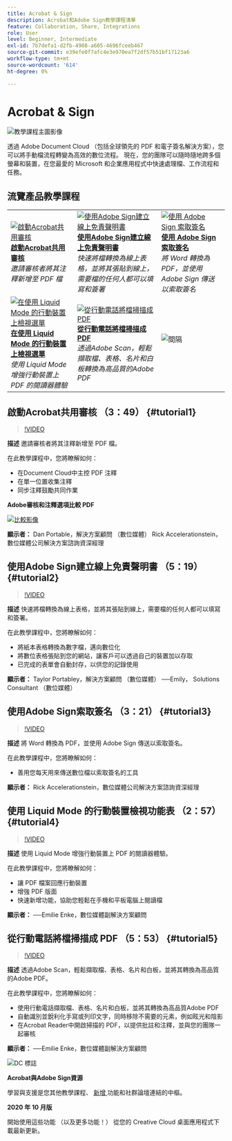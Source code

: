 ```yaml
---
title: Acrobat & Sign
description: Acrobat和Adobe Sign教學課程清單
feature: Collaboration, Share, Integrations
role: User
level: Beginner, Intermediate
exl-id: 7b7defa1-d2fb-4908-a605-4696fceeb467
source-git-commit: e39efe0f7afc4e3e970ea7f2df57b51bf17123a6
workflow-type: tm+mt
source-wordcount: '614'
ht-degree: 0%

---
```


# Acrobat &amp; Sign

![教學課程主圖影像](../assets/DC.jpg)

透過 Adobe Document Cloud （包括全球領先的 PDF 和電子簽名解決方案），您可以將手動檔流程轉變為高效的數位流程。 現在，您的團隊可以隨時隨地跨多個螢幕和裝置，在您最愛的 Microsoft 和企業應用程式中快速處理檔、工作流程和任務。

## 流覽產品教學課程

<table style="table-layout:fixed">
<tr>
 <td>
   <a href="acrobat-sign.md#tutorial1">
      <img alt="啟動Acrobat共用審核" src="../assets/acrobat_sharedreview_armstrong.jpg" />
   </a>
    <div>
   <a href="acrobat-sign.md#tutorial1"><strong>啟動Acrobat共用審核</strong></a>
    </div>
    <em>邀請審核者將其注釋新增至 PDF 檔</em>
    <br>
  </td>
  <td>
    <a href="acrobat-sign.md#tutorial2">
        <img alt="使用Adobe Sign建立線上免責聲明書" src="../assets/sign_webforms_palmer-kobey_thumbnail.jpg" />
    </a>
    <div>
    <a href="acrobat-sign.md#tutorial2"><strong>使用Adobe Sign建立線上免責聲明書</strong></a>
    </div>
    <em>快速將檔轉換為線上表格，並將其張貼到線上，需要檔的任何人都可以填寫和簽署</em>
    <br>
  </td>
  <td>
   <a href="acrobat-sign.md#tutorial3">
      <img alt="使用 Adobe Sign 索取簽名" src="../assets/sign_request-signature_borstein_thumbnail.jpg" />
   </a>
    <div>
    <a href="acrobat-sign.md#tutorial3"><strong>使用 Adobe Sign 索取簽名</strong></a>
    </div>
    <em>將 Word 轉換為 PDF，並使用 Adobe Sign 傳送以索取簽名</em>
    <br>
  </td>
</tr>
<tr>
 <td>
   <a href="acrobat-sign.md#tutorial4">
      <img alt="在使用 Liquid Mode 的行動裝置上檢視選單" src="../assets/acrobat_liquidmode_enke_thumbnail.jpg" />
   </a>
    <div>
   <a href="acrobat-sign.md#tutorial4"><strong>在使用 Liquid Mode 的行動裝置上檢視選單</strong></a>
    </div>
    <em>使用 Liquid Mode 增強行動裝置上 PDF 的閱讀器體驗</em>
    <br>
  </td>
  <td>
    <a href="acrobat-sign.md#tutorial5">
        <img alt="從行動電話將檔掃描成 PDF" src="../assets/acrobat_scan_enke.jpg" />
    </a>
    <div>
    <a href="acrobat-sign.md#tutorial5"><strong>從行動電話將檔掃描成 PDF</strong></a>
    </div>
    <em>透過Adobe Scan，輕鬆擷取檔、表格、名片和白板轉換為高品質的Adobe PDF</em>
    <br>
  </td>
  <td>
    <img alt="間隔" src="../assets/Gray_thumbnail.png" />
    <div>
    <br>
  </td>
</tr>
</table>

## 啟動Acrobat共用審核 （3：49） {#tutorial1}

>[!VIDEO](https://video.tv.adobe.com/v/326777?hidetitle=true)

**描述**
邀請審核者將其注釋新增至 PDF 檔。

在此教學課程中，您將瞭解如何：
* 在Document Cloud中主控 PDF 注釋
* 在單一位置收集注釋
* 同步注釋鼓勵共同作業

**Adobe審核和注釋選項比較 PDF**

[![比較影像](../assets/ComparisonPDF_thumbnail_96.png)](../assets/Adobe_Review_and_Comment_Comparisons.pdf)

**顯示者：**
Dan Portable，解決方案顧問 （數位媒體）
Rick Accelerationstein，數位媒體公司解決方案諮詢資深經理

## 使用Adobe Sign建立線上免責聲明書 （5：19） {#tutorial2}

>[!VIDEO](https://video.tv.adobe.com/v/326776?hidetitle=true)

**描述**
快速將檔轉換為線上表格，並將其張貼到線上，需要檔的任何人都可以填寫和簽署。

在此教學課程中，您將瞭解如何：
* 將紙本表格轉換為數字檔，邁向數位化
* 將數位表格張貼到您的網站，讓客戶可以透過自己的裝置加以存取
* 已完成的表單會自動封存，以供您的記錄使用

**顯示者：**
Taylor Portabley，解決方案顧問 （數位媒體）
──Emily， Solutions Consultant （數位媒體）

## 使用Adobe Sign索取簽名 （3：21） {#tutorial3}

>[!VIDEO](https://video.tv.adobe.com/v/326801?hidetitle=true)

**描述**
將 Word 轉換為 PDF，並使用 Adobe Sign 傳送以索取簽名。

在此教學課程中，您將瞭解如何：
* 善用您每天用來傳送數位檔以索取簽名的工具

**顯示者：**
Rick Accelerationstein，數位媒體公司解決方案諮詢資深經理

## 使用 Liquid Mode 的行動裝置檢視功能表 （2：57） {#tutorial4}

>[!VIDEO](https://video.tv.adobe.com/v/327093?hidetitle=true)

**描述**
使用 Liquid Mode 增強行動裝置上 PDF 的閱讀器體驗。

在此教學課程中，您將瞭解如何：
* 讓 PDF 檔案回應行動裝置
* 增強 PDF 版面
* 快速新增功能，協助您輕鬆在手機和平板電腦上閱讀檔

**顯示者：**
──Emilie Enke，數位媒體副解決方案顧問

## 從行動電話將檔掃描成 PDF （5：53） {#tutorial5}

>[!VIDEO](https://video.tv.adobe.com/v/327094?hidetitle=true)

**描述**
透過Adobe Scan，輕鬆擷取檔、表格、名片和白板，並將其轉換為高品質的Adobe PDF。

在此教學課程中，您將瞭解如何：
* 使用行動電話擷取檔、表格、名片和白板，並將其轉換為高品質Adobe PDF
* 自動識別並銳利化手寫或列印文字，同時移除不需要的元素，例如眩光和陰影
* 在Acrobat Reader中開啟掃描的 PDF，以提供批註和注釋，並與您的團隊一起審核

**顯示者：**
──Emilie Enke，數位媒體副解決方案顧問

![DC 標誌](../assets/Doc-Cloud-256.png)

**Acrobat與Adobe Sign資源**

[](https://helpx.adobe.com/support/document-cloud.html)學習與支援是您其他教學課程、 [ 新增 ](https://helpx.adobe.com/acrobat/using/whats-new.html) 功能和社群論壇連結的中樞。

**2020 年 10 月版**

開始使用這些功能 （以及更多功能！） 從您的 Creative Cloud 桌面應用程式下載最新更新。

